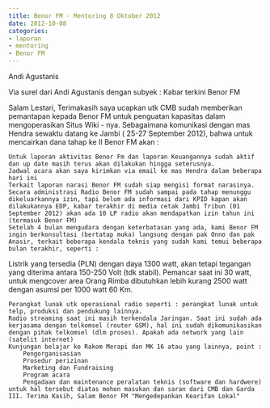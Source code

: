 ```yaml
---
title: Benor FM - Mentoring 8 Oktober 2012 
date: 2012-10-08
categories:
- laporan
- mentoring
- Benor FM
---
```


Andi Agustanis

Via surel dari Andi Agustanis dengan subyek : Kabar terkini Benor FM

Salam Lestari, Terimakasih saya ucapkan utk CMB sudah memberikan pemantapan kepada Benor FM untuk penguatan kapasitas dalam mengoperasikan Situs Wiki - nya. Sebagaimana komunikasi dengan mas Hendra sewaktu datang ke Jambi ( 25-27 September 2012), bahwa untuk mencairkan dana tahap ke II Benor FM akan :

    Untuk laporan aktivitas Benor Fm dan laporan Keuangannya sudah aktif dan up date masih terus akan dilakukan hingga seterusnya.
    Jadwal acara akan saya kirimkan via email ke mas Hendra dalam beberapa hari ini
    Terkait laporan narasi Benor FM sudah siap mengisi format narasinya.
    Secara administrasi Radio Benor FM sudah sampai pada tahap menunggu dikeluarkannya izin, tapi belum ada informasi dari KPID kapan akan dilakukannya EDP, kabar terakhir di media cetak Jambi Tribun (01 September 2012) akan ada 10 LP radio akan mendapatkan izin tahun ini (termasuk Benor FM)
    Setelah 4 bulan mengudara dengan keterbatasan yang ada, kami Benor FM ingin berkonsultasi (bertatap muka) langsung dengan pak Onno dan pak Anasir, terkait beberapa kendala teknis yang sudah kami temui beberapa bulan terakhir, seperti :

Listrik yang tersedia (PLN) dengan daya 1300 watt, akan tetapi tegangan yang diterima antara 150-250 Volt (tdk stabil). Pemancar saat ini 30 watt, untuk mengcover area Orang Rimba dibutuhkan lebih kurang 2500 watt dengan asumsi per 1000 watt 60 Km.

    Perangkat lunak utk operasional radio seperti : perangkat lunak untuk telp, produksi dan pendukung lainnya.
    Radio streaming saat ini masih terkendala Jaringan. Saat ini sudah ada kerjasama dengan telkomsel (router GSM), hal ini sudah dikomunikasikan dengan pihak telkomsel (dlm proses). Apakah ada network yang lain (satelit internet)
    Kunjungan belajar ke Rakom Merapi dan MK 16 atau yang lainnya, point :
        Pengorganisasian
        Prosedur perizinan
        Marketing dan Fundraising
        Program acara
        Pengadaan dan maintenance peralatan teknis (software dan hardwere) untuk hal tersebut diatas mohon masukan dan saran dari CMB dan Garda III. Terima Kasih, Salam Benor FM "Mengedepankan Kearifan Lokal"
